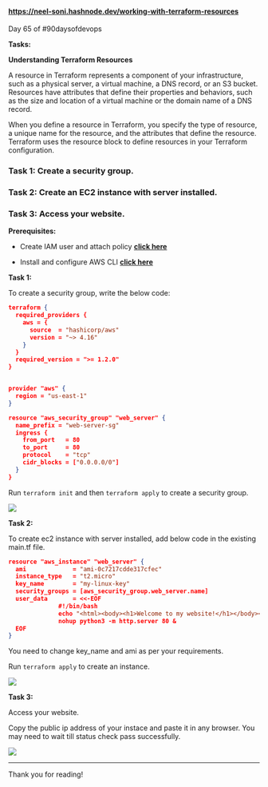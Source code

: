 #### https://neel-soni.hashnode.dev/working-with-terraform-resources

Day 65 of #90daysofdevops

**Tasks:**

**Understanding Terraform Resources**

A resource in Terraform represents a component of your infrastructure, such as a physical server, a virtual machine, a DNS record, or an S3 bucket. Resources have attributes that define their properties and behaviors, such as the size and location of a virtual machine or the domain name of a DNS record.

When you define a resource in Terraform, you specify the type of resource, a unique name for the resource, and the attributes that define the resource. Terraform uses the resource block to define resources in your Terraform configuration.

### Task 1: Create a security group.

### Task 2: Create an EC2 instance with server installed.

### Task 3: Access your website.

**Prerequisites:**

* Create IAM user and attach policy [**click here**](https://neel-soni.hashnode.dev/aws-iam-create-user-add-to-group-and-attach-policies)
    
* Install and configure AWS CLI [**click here**](https://neel-soni.hashnode.dev/iam-programmatic-access-and-aws-cli)
    

**Task 1:**

To create a security group, write the below code:

```json
terraform {
  required_providers {
    aws = {
      source  = "hashicorp/aws"
      version = "~> 4.16"
    }
  }
  required_version = ">= 1.2.0"
}


provider "aws" {
  region = "us-east-1"
}

resource "aws_security_group" "web_server" {
  name_prefix = "web-server-sg"
  ingress {
    from_port   = 80
    to_port     = 80
    protocol    = "tcp"
    cidr_blocks = ["0.0.0.0/0"]
  }
}
```

Run `terraform init` and then `terraform apply` to create a security group.

![](https://cdn.hashnode.com/res/hashnode/image/upload/v1704806583403/456fdc36-5e42-4c76-8c47-0883dee8e19c.png)

**Task 2:**

To create ec2 instance with server installed, add below code in the existing main.tf file.

```json
resource "aws_instance" "web_server" {
  ami             = "ami-0c7217cdde317cfec"
  instance_type   = "t2.micro"
  key_name        = "my-linux-key"
  security_groups = [aws_security_group.web_server.name]
  user_data       = <<-EOF
              #!/bin/bash
              echo "<html><body><h1>Welcome to my website!</h1></body></html>" > index.html
              nohup python3 -m http.server 80 &
  EOF
}
```

You need to change key\_name and ami as per your requirements.

Run `terraform apply` to create an instance.

![](https://cdn.hashnode.com/res/hashnode/image/upload/v1705052721199/b9fa9d63-fbab-4b9c-8160-2bd506ab1535.png)

**Task 3:**

Access your website.

Copy the public ip address of your instace and paste it in any browser. You may need to wait till status check pass successfully.

![](https://cdn.hashnode.com/res/hashnode/image/upload/v1705052734736/95362688-0314-4885-a34c-a2b1cb51c309.png)

---

Thank you for reading!

